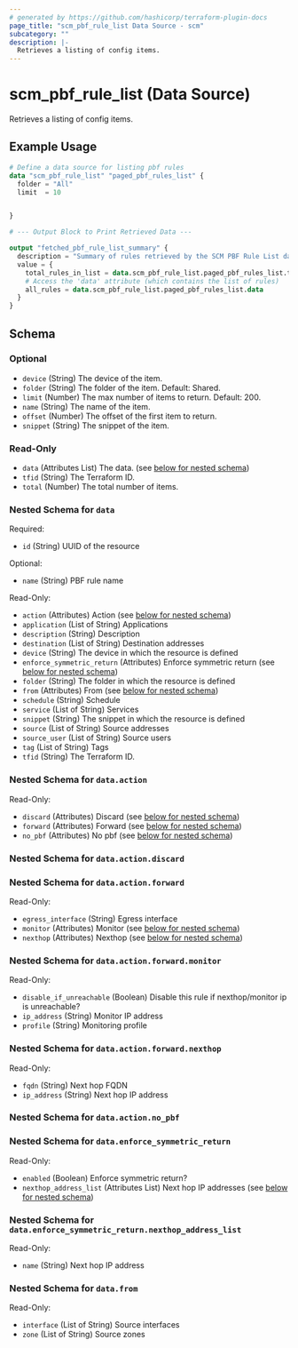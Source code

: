 ```yaml
---
# generated by https://github.com/hashicorp/terraform-plugin-docs
page_title: "scm_pbf_rule_list Data Source - scm"
subcategory: ""
description: |-
  Retrieves a listing of config items.
---
```


# scm_pbf_rule_list (Data Source)

Retrieves a listing of config items.

## Example Usage

```terraform
# Define a data source for listing pbf rules
data "scm_pbf_rule_list" "paged_pbf_rules_list" {
  folder = "All"
  limit  = 10


}

# --- Output Block to Print Retrieved Data ---

output "fetched_pbf_rule_list_summary" {
  description = "Summary of rules retrieved by the SCM PBF Rule List data source."
  value = {
    total_rules_in_list = data.scm_pbf_rule_list.paged_pbf_rules_list.total
    # Access the 'data' attribute (which contains the list of rules)
    all_rules = data.scm_pbf_rule_list.paged_pbf_rules_list.data
  }
}
```

<!-- schema generated by tfplugindocs -->
## Schema

### Optional

- `device` (String) The device of the item.
- `folder` (String) The folder of the item. Default: Shared.
- `limit` (Number) The max number of items to return. Default: 200.
- `name` (String) The name of the item.
- `offset` (Number) The offset of the first item to return.
- `snippet` (String) The snippet of the item.

### Read-Only

- `data` (Attributes List) The data. (see [below for nested schema](#nestedatt--data))
- `tfid` (String) The Terraform ID.
- `total` (Number) The total number of items.

<a id="nestedatt--data"></a>
### Nested Schema for `data`

Required:

- `id` (String) UUID of the resource

Optional:

- `name` (String) PBF rule name

Read-Only:

- `action` (Attributes) Action (see [below for nested schema](#nestedatt--data--action))
- `application` (List of String) Applications
- `description` (String) Description
- `destination` (List of String) Destination addresses
- `device` (String) The device in which the resource is defined
- `enforce_symmetric_return` (Attributes) Enforce symmetric return (see [below for nested schema](#nestedatt--data--enforce_symmetric_return))
- `folder` (String) The folder in which the resource is defined
- `from` (Attributes) From (see [below for nested schema](#nestedatt--data--from))
- `schedule` (String) Schedule
- `service` (List of String) Services
- `snippet` (String) The snippet in which the resource is defined
- `source` (List of String) Source addresses
- `source_user` (List of String) Source users
- `tag` (List of String) Tags
- `tfid` (String) The Terraform ID.

<a id="nestedatt--data--action"></a>
### Nested Schema for `data.action`

Read-Only:

- `discard` (Attributes) Discard (see [below for nested schema](#nestedatt--data--action--discard))
- `forward` (Attributes) Forward (see [below for nested schema](#nestedatt--data--action--forward))
- `no_pbf` (Attributes) No pbf (see [below for nested schema](#nestedatt--data--action--no_pbf))

<a id="nestedatt--data--action--discard"></a>
### Nested Schema for `data.action.discard`


<a id="nestedatt--data--action--forward"></a>
### Nested Schema for `data.action.forward`

Read-Only:

- `egress_interface` (String) Egress interface
- `monitor` (Attributes) Monitor (see [below for nested schema](#nestedatt--data--action--forward--monitor))
- `nexthop` (Attributes) Nexthop (see [below for nested schema](#nestedatt--data--action--forward--nexthop))

<a id="nestedatt--data--action--forward--monitor"></a>
### Nested Schema for `data.action.forward.monitor`

Read-Only:

- `disable_if_unreachable` (Boolean) Disable this rule if nexthop/monitor ip is unreachable?
- `ip_address` (String) Monitor IP address
- `profile` (String) Monitoring profile


<a id="nestedatt--data--action--forward--nexthop"></a>
### Nested Schema for `data.action.forward.nexthop`

Read-Only:

- `fqdn` (String) Next hop FQDN
- `ip_address` (String) Next hop IP address



<a id="nestedatt--data--action--no_pbf"></a>
### Nested Schema for `data.action.no_pbf`



<a id="nestedatt--data--enforce_symmetric_return"></a>
### Nested Schema for `data.enforce_symmetric_return`

Read-Only:

- `enabled` (Boolean) Enforce symmetric return?
- `nexthop_address_list` (Attributes List) Next hop IP addresses (see [below for nested schema](#nestedatt--data--enforce_symmetric_return--nexthop_address_list))

<a id="nestedatt--data--enforce_symmetric_return--nexthop_address_list"></a>
### Nested Schema for `data.enforce_symmetric_return.nexthop_address_list`

Read-Only:

- `name` (String) Next hop IP address



<a id="nestedatt--data--from"></a>
### Nested Schema for `data.from`

Read-Only:

- `interface` (List of String) Source interfaces
- `zone` (List of String) Source zones
